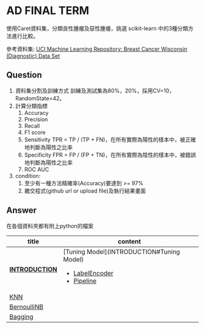 # AD FINAL TERM 

使用Caret資料集，分類良性腫瘤及惡性腫瘤，挑選 scikit-learn 中的3種分類方法進行比較。 

參考資料集: [UCI Machine Learning Repository: Breast Cancer Wisconsin (Diagnostic) Data Set](http://archive.ics.uci.edu/ml/datasets/breast+cancer+wisconsin+(diagnostic))



## Question

1. 資料集分割及訓練方式 訓練及測試集為80%，20%，採用CV=10，RandomState=42。
2. 計算分類指標 
   1. Accuracy 
   2. Precision 
   3. Recall 
   4. F1 score 
   5. Sensitivity TPR = TP / (TP + FN)，在所有實際為陽性的樣本中，被正確地判斷為陽性之比率
   6. Specificity FPR = FP / (FP + TN)，在所有實際為陰性的樣本中，被錯誤地判斷為陽性之比率
   7. ROC AUC
3. condition: 
   1. 至少有一種方法精確率(Accuracy)要達到 >= 97%
   2. 繳交程式(github url or upload file)及執行結果畫面



## Answer 

在各個資料夾都有附上python的檔案

| title                            | content                                                      |
| -------------------------------- | ------------------------------------------------------------ |
| [**INTRODUCTION**](INTRODUCTION) | [Tuning Model](INTRODUCTION#Tuning Model)<ul><li>[LabelEncoder](110semester02/01.md#使用Centos的好處)</li><li> [Pipeline](110semester02/01.md#virtulBox安裝教學)</li></ul> |
| [KNN](KNN)                       |                                                              |
| [BernoulliNB](BernoulliNB)       |                                                              |
| [Bagging](Bagging)               |                                                              |

